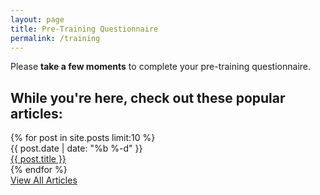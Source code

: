 ```yaml
---
layout: page
title: Pre-Training Questionnaire
permalink: /training
---
```


<div class="bg-brand-white rounded-lg p-8 border border-brand-light-blue/20 mb-12">
  <p class="text-lg text-brand-black/80 mb-6 text-center">
    Please <strong>take a few moments</strong> to complete your pre-training questionnaire.
  </p>
  
  <div class="rm-area-embed-training"></div>
</div>

<div class="border-t border-brand-light-blue/20 pt-12">
  <h2 class="text-2xl font-heading font-bold mb-6 text-brand-black">While you're here, check out these popular articles:</h2>
  <div class="space-y-1 mb-12">
    {% for post in site.posts limit:10 %}
    <div class="flex flex-col md:flex-row md:items-center gap-2 border-b border-brand-light-blue/10 py-2">
      <div class="text-sm text-brand-black/60 md:w-24 flex-shrink-0">
        {{ post.date | date: "%b %-d" }}
      </div>
      <div class="flex-1">
        <a href="{{ post.url | prepend: site.baseurl }}" class="text-brand-black hover:text-brand-deep-turquoise transition-colors">
          {{ post.title }}
        </a>
      </div>
    </div>
    {% endfor %}
  </div>
  
  <div class="text-center">
    <a href="{{ site.baseurl }}/articles/" class="inline-block bg-brand-black text-white px-6 py-3 rounded-lg hover:bg-brand-black/80 transition-colors">View All Articles</a>
  </div>
</div>